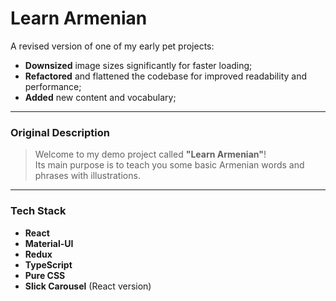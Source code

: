 # Learn Armenian

A revised version of one of my early pet projects:

- **Downsized** image sizes significantly for faster loading;
- **Refactored** and flattened the codebase for improved readability and performance;
- **Added** new content and vocabulary;

---

### Original Description

> Welcome to my demo project called **"Learn Armenian"**!  
> Its main purpose is to teach you some basic Armenian words and phrases with illustrations.

---

### Tech Stack

- **React**
- **Material-UI**
- **Redux**
- **TypeScript**
- **Pure CSS**
- **Slick Carousel** (React version)
